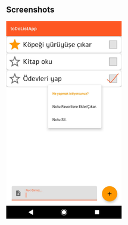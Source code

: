 ## Screenshots

<img src="https://github.com/minci10/toDoList-Android-App/blob/main/screenshots/screenshot1.jpeg" width="310" height="530">

